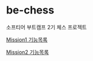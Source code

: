 # be-chess
소프티어 부트캠프 2기 체스 프로젝트

[Mission1 기능목록](ReadmeDir/Mission1.md)

[Mission2 기능목록](ReadmeDir/Mission2.md)